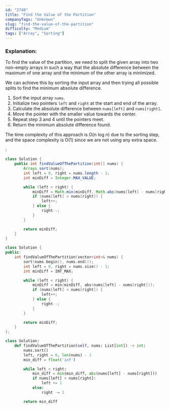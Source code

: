 ```yaml
---
id: "2740"
title: "Find the Value of the Partition"
companyTags: "Unknown"
slug: "find-the-value-of-the-partition"
difficulty: "Medium"
tags: ["Array", "Sorting"]
---
```


### Explanation:

To find the value of the partition, we need to split the given array into two non-empty arrays in such a way that the absolute difference between the maximum of one array and the minimum of the other array is minimized. 

We can achieve this by sorting the input array and then trying all possible splits to find the minimum absolute difference.

1. Sort the input array `nums`.
2. Initialize two pointers `left` and `right` at the start and end of the array.
3. Calculate the absolute difference between `nums[left]` and `nums[right]`.
4. Move the pointer with the smaller value towards the center.
5. Repeat step 3 and 4 until the pointers meet.
6. Return the minimum absolute difference found.

The time complexity of this approach is O(n log n) due to the sorting step, and the space complexity is O(1) since we are not using any extra space.

:

```java
class Solution {
    public int findValueOfThePartition(int[] nums) {
        Arrays.sort(nums);
        int left = 0, right = nums.length - 1;
        int minDiff = Integer.MAX_VALUE;

        while (left < right) {
            minDiff = Math.min(minDiff, Math.abs(nums[left] - nums[right]));
            if (nums[left] < nums[right]) {
                left++;
            } else {
                right--;
            }
        }

        return minDiff;
    }
}
```

```cpp
class Solution {
public:
    int findValueOfThePartition(vector<int>& nums) {
        sort(nums.begin(), nums.end());
        int left = 0, right = nums.size() - 1;
        int minDiff = INT_MAX;

        while (left < right) {
            minDiff = min(minDiff, abs(nums[left] - nums[right]));
            if (nums[left] < nums[right]) {
                left++;
            } else {
                right--;
            }
        }

        return minDiff;
    }
};
```

```python
class Solution:
    def findValueOfThePartition(self, nums: List[int]) -> int:
        nums.sort()
        left, right = 0, len(nums) - 1
        min_diff = float('inf')

        while left < right:
            min_diff = min(min_diff, abs(nums[left] - nums[right]))
            if nums[left] < nums[right]:
                left += 1
            else:
                right -= 1

        return min_diff
```